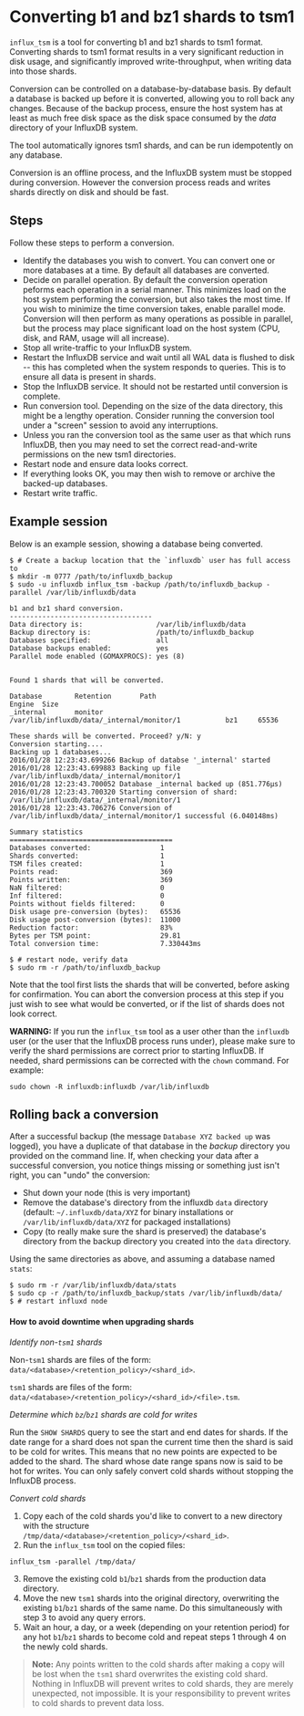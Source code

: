 # Converting b1 and bz1 shards to tsm1

`influx_tsm` is a tool for converting b1 and bz1 shards to tsm1
format. Converting shards to tsm1 format results in a very significant
reduction in disk usage, and significantly improved write-throughput,
when writing data into those shards.

Conversion can be controlled on a database-by-database basis. By
default a database is backed up before it is converted, allowing you
to roll back any changes. Because of the backup process, ensure the
host system has at least as much free disk space as the disk space
consumed by the _data_ directory of your InfluxDB system.

The tool automatically ignores tsm1 shards, and can be run
idempotently on any database.

Conversion is an offline process, and the InfluxDB system must be
stopped during conversion. However the conversion process reads and
writes shards directly on disk and should be fast.

## Steps

Follow these steps to perform a conversion.

* Identify the databases you wish to convert. You can convert one or more databases at a time. By default all databases are converted.
* Decide on parallel operation. By default the conversion operation peforms each operation in a serial manner. This minimizes load on the host system performing the conversion, but also takes the most time. If you wish to minimize the time conversion takes, enable parallel mode. Conversion will then perform as many operations as possible in parallel, but the process may place significant load on the host system (CPU, disk, and RAM, usage will all increase).
* Stop all write-traffic to your InfluxDB system.
* Restart the InfluxDB service and wait until all WAL data is flushed to disk -- this has completed when the system responds to queries. This is to ensure all data is present in shards.
* Stop the InfluxDB service. It should not be restarted until conversion is complete.
* Run conversion tool. Depending on the size of the data directory, this might be a lengthy operation. Consider running the conversion tool under a "screen" session to avoid any interruptions.
* Unless you ran the conversion tool as the same user as that which runs InfluxDB, then you may need to set the correct read-and-write permissions on the new tsm1 directories.
* Restart node and ensure data looks correct.
* If everything looks OK, you may then wish to remove or archive the backed-up databases.
* Restart write traffic.

## Example session

Below is an example session, showing a database being converted.

```
$ # Create a backup location that the `influxdb` user has full access to
$ mkdir -m 0777 /path/to/influxdb_backup
$ sudo -u influxdb influx_tsm -backup /path/to/influxdb_backup -parallel /var/lib/influxdb/data

b1 and bz1 shard conversion.
-----------------------------------
Data directory is:                  /var/lib/influxdb/data
Backup directory is:                /path/to/influxdb_backup
Databases specified:                all
Database backups enabled:           yes
Parallel mode enabled (GOMAXPROCS): yes (8)


Found 1 shards that will be converted.

Database        Retention       Path                                                    Engine  Size
_internal       monitor         /var/lib/influxdb/data/_internal/monitor/1           bz1     65536

These shards will be converted. Proceed? y/N: y
Conversion starting....
Backing up 1 databases...
2016/01/28 12:23:43.699266 Backup of databse '_internal' started
2016/01/28 12:23:43.699883 Backing up file /var/lib/influxdb/data/_internal/monitor/1
2016/01/28 12:23:43.700052 Database _internal backed up (851.776µs)
2016/01/28 12:23:43.700320 Starting conversion of shard: /var/lib/influxdb/data/_internal/monitor/1
2016/01/28 12:23:43.706276 Conversion of /var/lib/influxdb/data/_internal/monitor/1 successful (6.040148ms)

Summary statistics
========================================
Databases converted:                 1
Shards converted:                    1
TSM files created:                   1
Points read:                         369
Points written:                      369
NaN filtered:                        0
Inf filtered:                        0
Points without fields filtered:      0
Disk usage pre-conversion (bytes):   65536
Disk usage post-conversion (bytes):  11000
Reduction factor:                    83%
Bytes per TSM point:                 29.81
Total conversion time:               7.330443ms

$ # restart node, verify data
$ sudo rm -r /path/to/influxdb_backup
```

Note that the tool first lists the shards that will be converted,
before asking for confirmation. You can abort the conversion process
at this step if you just wish to see what would be converted, or if
the list of shards does not look correct.

__WARNING:__ If you run the `influx_tsm` tool as a user other than the
`influxdb` user (or the user that the InfluxDB process runs under),
please make sure to verify the shard permissions are correct prior to
starting InfluxDB. If needed, shard permissions can be corrected with
the `chown` command. For example:

```
sudo chown -R influxdb:influxdb /var/lib/influxdb
```

## Rolling back a conversion

After a successful backup (the message `Database XYZ backed up` was
logged), you have a duplicate of that database in the _backup_
directory you provided on the command line. If, when checking your
data after a successful conversion, you notice things missing or
something just isn't right, you can "undo" the conversion:

- Shut down your node (this is very important)
- Remove the database's directory from the influxdb `data` directory (default: `~/.influxdb/data/XYZ` for binary installations or `/var/lib/influxdb/data/XYZ` for packaged installations)
- Copy (to really make sure the shard is preserved) the database's directory from the backup directory you created into the `data` directory.

Using the same directories as above, and assuming a database named `stats`:

```
$ sudo rm -r /var/lib/influxdb/data/stats
$ sudo cp -r /path/to/influxdb_backup/stats /var/lib/influxdb/data/
$ # restart influxd node
```

#### How to avoid downtime when upgrading shards

*Identify non-`tsm1` shards*

Non-`tsm1` shards are files of the form: `data/<database>/<retention_policy>/<shard_id>`.

`tsm1` shards are files of the form: `data/<database>/<retention_policy>/<shard_id>/<file>.tsm`.

*Determine which `bz`/`bz1` shards are cold for writes*

Run the `SHOW SHARDS` query to see the start and end dates for shards.
If the date range for a shard does not span the current time then the shard is said to be cold for writes.
This means that no new points are expected to be added to the shard.
The shard whose date range spans now is said to be hot for writes.
You can only safely convert cold shards without stopping the InfluxDB process.

*Convert cold shards*

1. Copy each of the cold shards you'd like to convert to a new directory with the structure `/tmp/data/<database>/<retention_policy>/<shard_id>`.
2. Run the `influx_tsm` tool on the copied files:
```
influx_tsm -parallel /tmp/data/
```
3. Remove the existing cold `b1`/`bz1` shards from the production data directory.
4. Move the new `tsm1` shards into the original directory, overwriting the existing `b1`/`bz1` shards of the same name. Do this simultaneously with step 3 to avoid any query errors.
5. Wait an hour, a day, or a week (depending on your retention period) for any hot `b1`/`bz1` shards to become cold and repeat steps 1 through 4 on the newly cold shards.

> **Note:** Any points written to the cold shards after making a copy will be lost when the `tsm1` shard overwrites the existing cold shard.
Nothing in InfluxDB will prevent writes to cold shards, they are merely unexpected, not impossible.
It is your responsibility to prevent writes to cold shards to prevent data loss.
